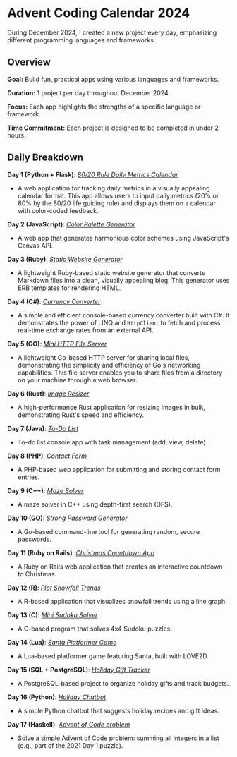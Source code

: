 # **Advent Coding Calendar 2024**

During December 2024, I created a new project every day, emphasizing different programming languages and frameworks.

## **Overview**

**Goal:** Build fun, practical apps using various languages and frameworks.

**Duration:** 1 project per day throughout December 2024.

**Focus:** Each app highlights the strengths of a specific language or framework.

**Time Commitment:** Each project is designed to be completed in under 2 hours.

## **Daily Breakdown**

**Day 1 (Python + Flask)**: [*80/20 Rule Daily Metrics Calendar*](https://github.com/rusuraluca/advent-2024/tree/main/day1)

- A web application for tracking daily metrics in a visually appealing calendar format. This app allows users to input daily metrics (20% or 80% by the 80/20 life guiding rule) and displays them on a calendar with color-coded feedback.

**Day 2 (JavaScript)**: [*Color Palette Generator*](https://github.com/rusuraluca/advent-2024/tree/main/day2)

- A web app that generates harmonious color schemes using JavaScript's Canvas API.

**Day 3 (Ruby)**: [*Static Website Generator*](https://github.com/rusuraluca/advent-2024/tree/main/day3)

- A lightweight Ruby-based static website generator that converts Markdown files into a clean, visually appealing blog. This generator uses ERB templates for rendering HTML.

**Day 4 (C#)**: [*Currency Converter*](https://github.com/rusuraluca/advent-2024/tree/main/day4)

- A simple and efficient console-based currency converter built with C#. It demonstrates the power of LINQ and `HttpClient` to fetch and process real-time exchange rates from an external API.

**Day 5 (GO)**: [*Mini HTTP File Server*](https://github.com/rusuraluca/advent-2024/tree/main/day5)

- A lightweight Go-based HTTP server for sharing local files, demonstrating the simplicity and efficiency of Go's networking capabilities. This file server enables you to share files from a directory on your machine through a web browser.

**Day 6 (Rust)**: [*Image Resizer*](https://github.com/rusuraluca/advent-2024/tree/main/day6)

- A high-performance Rust application for resizing images in bulk, demonstrating Rust's speed and efficiency.

**Day 7 (Java)**: [*To-Do List*](https://github.com/rusuraluca/advent-2024/tree/main/day7)

- To-do list console app with task management (add, view, delete).

**Day 8 (PHP)**: [*Contact Form*](https://github.com/rusuraluca/advent-2024/tree/main/day8)

- A PHP-based web application for submitting and storing contact form entries.

**Day 9 (C++)**: [*Maze Solver*](https://github.com/rusuraluca/advent-2024/tree/main/day9)

- A maze solver in C++ using depth-first search (DFS).

**Day 10 (GO)**: [*Strong Password Generator*](https://github.com/rusuraluca/advent-2024/tree/main/day10)

- A Go-based command-line tool for generating random, secure passwords.

**Day 11 (Ruby on Rails)**: [*Christmas Countdown App*](https://github.com/rusuraluca/advent-2024/tree/main/day11)

- A Ruby on Rails web application that creates an interactive countdown to Christmas.

**Day 12 (R)**: [*Plot Snowfall Trends*](https://github.com/rusuraluca/advent-2024/tree/main/day12)

- A R-based application that visualizes snowfall trends using a line graph.

**Day 13 (C)**: [*Mini Sudoku Solver*](https://github.com/rusuraluca/advent-2024/tree/main/day13)

- A C-based program that solves 4x4 Sudoku puzzles.

**Day 14 (Lua)**: [*Santa Platformer Game*](https://github.com/rusuraluca/advent-2024/tree/main/day14)

- A Lua-based platformer game featuring Santa, built with LOVE2D.

**Day 15 (SQL + PostgreSQL)**: [*Holiday Gift Tracker*](https://github.com/rusuraluca/advent-2024/tree/main/day15)

- A PostgreSQL-based project to organize holiday gifts and track budgets.

**Day 16 (Python)**: [*Holiday Chatbot*](https://github.com/rusuraluca/advent-2024/tree/main/day16)

- A simple Python chatbot that suggests holiday recipes and gift ideas.

**Day 17 (Haskell)**: [*Advent of Code problem*](https://github.com/rusuraluca/advent-2024/tree/main/day17)

- Solve a simple Advent of Code problem: summing all integers in a list (e.g., part of the 2021 Day 1 puzzle).
